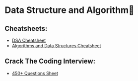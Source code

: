 # Data Structure and Algorithm🖤

## Cheatsheets:

- [DSA Cheatsheet](./DSA_Cheatsheet.pdf)
- [Algorithms and Data Structures Cheatsheet](./Algorithms%20and%20Data%20Structures%20Cheatsheet.pdf)


## Crack The Coding Interview:

- [450+ Questions Sheet](./DSA_450+_Questions.xlsx)




